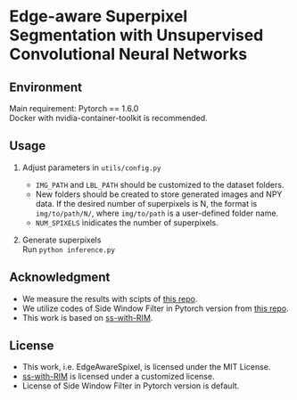 # Edge-aware Superpixel Segmentation with Unsupervised Convolutional Neural Networks

## Environment
Main requirement: Pytorch == 1.6.0  
Docker with nvidia-container-toolkit is recommended.

## Usage
1. Adjust parameters in `utils/config.py`  
   * `IMG_PATH` and `LBL_PATH` should be customized to the dataset folders.  
   * New folders should be created to store generated images and NPY data. If the desired number of superpixels is N, the format is `img/to/path/N/`, where `img/to/path` is a user-defined folder name.
   * `NUM_SPIXELS` inidicates the number of superpixels.

2. Generate superpixels  
Run `python inference.py`

## Acknowledgment
* We measure the results with scipts of [this repo](https://github.com/davidstutz/superpixel-benchmark).
* We utilize codes of Side Window Filter in Pytorch version from [this repo](https://github.com/wang-kangkang/SideWindowFilter-pytorch).
* This work is based on [ss-with-RIM](https://github.com/DensoITLab/ss-with-RIM).

## License
* This work, i.e. EdgeAwareSpixel, is licensed under the MIT License.
* [ss-with-RIM](https://github.com/DensoITLab/ss-with-RIM) is licensed under a customized license.
* License of Side Window Filter in Pytorch version is default.
